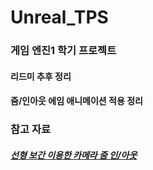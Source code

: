 # Unreal_TPS

### 게임 엔진1 학기 프로젝트

#### 리드미 추후 정리

#### 줌/인아웃 에임 애니메이션 적용 정리  

### 참고 자료

##### [선형 보간 이용한 카메라 줌 인/아웃](https://www.youtube.com/watch?v=DsgnAtvzZHg)
